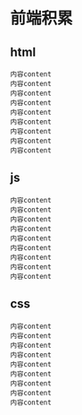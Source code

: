# 前端积累

## html
    内容content
    内容content
    内容content
    内容content
    内容content
    内容content
    内容content
    内容content
    内容content
## js
    内容content
    内容content
    内容content
    内容content
    内容content
    内容content
    内容content
    内容content
    内容content
## css
    内容content
    内容content
    内容content
    内容content
    内容content
    内容content
    内容content
    内容content
    内容content